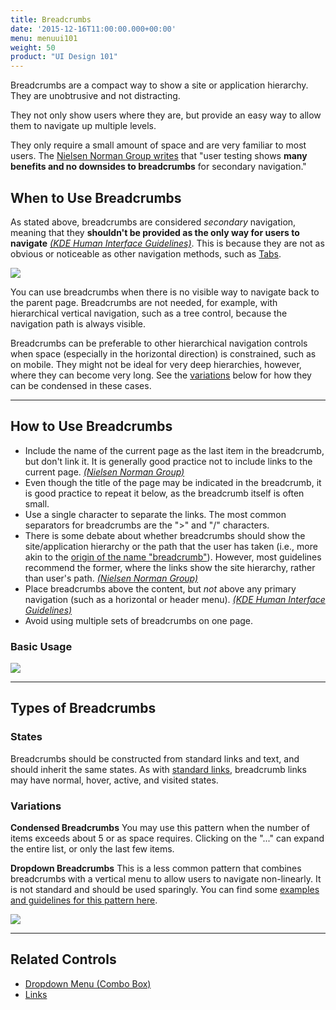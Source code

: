 ```yaml
---
title: Breadcrumbs
date: '2015-12-16T11:00:00.000+00:00'
menu: menuui101
weight: 50
product: "UI Design 101"
---
```


Breadcrumbs are a compact way to show a site or application hierarchy. They are unobtrusive and not distracting.<!--more-->

They not only show users where they are, but provide an easy way to allow them to navigate up multiple levels.

They only require a small amount of space and are very familiar to most users. The [Nielsen Norman Group writes](https://www.nngroup.com/articles/breadcrumb-navigation-useful/) that "user testing shows **many benefits and no downsides to breadcrumbs** for secondary navigation."


## When to Use Breadcrumbs

As stated above, breadcrumbs are considered *secondary* navigation, meaning that they **shouldn't be provided as the only way for users to navigate** [*(KDE Human Interface Guidelines)*](https://community.kde.org/KDE_Visual_Design_Group/HIG/Breadcrumbs). This is because they are not as obvious or noticeable as other navigation methods, such as [Tabs](../tabs/).

![](//media.balsamiq.com/img/support/tutorials/ui101/dbc-breadcrumbs.png)

You can use breadcrumbs when there is no visible way to navigate back to the parent page. Breadcrumbs are not needed, for example, with hierarchical vertical navigation, such as a tree control, because the navigation path is always visible.

Breadcrumbs can be preferable to other hierarchical navigation controls when space (especially in the horizontal direction) is constrained, such as on mobile. They might not be ideal for very deep hierarchies, however, where they can become very long. See the [variations](#variations) below for how they can be condensed in these cases.


---

## How to Use Breadcrumbs

* Include the name of the current page as the last item in the breadcrumb, but don't link it. It is generally good practice not to include links to the current page. [*(Nielsen Norman Group)*](https://www.nngroup.com/articles/breadcrumb-navigation-useful/)
* Even though the title of the page may be indicated in the breadcrumb, it is good practice to repeat it below, as the breadcrumb itself is often small.
* Use a single character to separate the links. The most common separators for breadcrumbs are the ">" and "/" characters.
* There is some debate about whether breadcrumbs should show the site/application hierarchy or the path that the user has taken (i.e., more akin to the [origin of the name "breadcrumb"](https://en.wikipedia.org/wiki/Hansel_and_Gretel)). However, most guidelines recommend the former, where the links show the site hierarchy, rather than user's path. [*(Nielsen Norman Group)*](https://www.nngroup.com/articles/breadcrumb-navigation-useful/)
* Place breadcrumbs above the content, but *not* above any primary navigation (such as a horizontal or header menu). [*(KDE Human Interface Guidelines)*](https://community.kde.org/KDE_Visual_Design_Group/HIG/Breadcrumbs)
* Avoid using multiple sets of breadcrumbs on one page.


### Basic Usage

![](//media.balsamiq.com/img/support/tutorials/ui101/breadcrumbs.png)

---

## Types of Breadcrumbs

### States

Breadcrumbs should be constructed from standard links and text, and should inherit the same states. As with [standard links](https://www.w3schools.com/html/html_links.asp), breadcrumb links may have normal, hover, active, and visited states.

### Variations

**Condensed Breadcrumbs**
You may use this pattern when the number of items exceeds about 5 or as space requires. Clicking on the "..." can expand the entire list, or only the last few items.

**Dropdown Breadcrumbs**
This is a less common pattern that combines breadcrumbs with a vertical menu to allow users to navigate non-linearly. It is not standard and should be used sparingly. You can find some [examples and guidelines for this pattern here](http://blog.andybeaumont.com/post/6534021484/scotch-egg-navigation).

![](//media.balsamiq.com/img/support/tutorials/ui101/breadcrumbs-variations.png)

---

## Related Controls

* [Dropdown Menu (Combo Box)](../dropdown/)
* [Links](../links/)